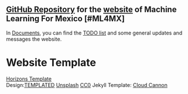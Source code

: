 [GitHub Repository](https://github.com/ML4MX/website) for the [website](https://ml4mx.github.io/website/) of Machine Learning For Mexico [#ML4MX]
---

In [Documents](https://github.com/ML4MX/website/tree/master/docs),
you can find the [TODO list](https://github.com/ML4MX/website/blob/master/docs/TODO.md)
and some general updates and messages the website.


# Website Template

[Horizons Template](http://themes.jekyllrc.org/horizons/)    
Design:[TEMPLATED](http://templated.co) [Unsplash](http://unsplash.com) [CC0](http://unsplash.com/cc0) Jekyll Template: [Cloud Cannon](http://cloudcannon.com)
